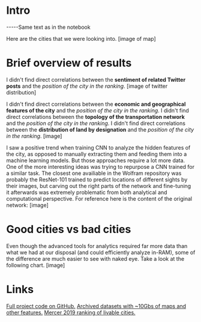 # Intro

-----Same text as in the notebook


Here are the cities that we were looking into.
[image of map]


# Brief overview of results

I didn't find direct correlations between the **sentiment of related Twitter posts** and the *position of the city in the ranking*.
[image of twitter distribution]

I didn't find direct correlations between the **economic and geographical features of the city** and the *position of the city in the ranking*.
I didn't find direct correlations between the **topology of the transportation network** and the *position of the city in the ranking*.
I didn't find direct correlations between the **distribution of land by designation** and the *position of the city in the ranking*.
[image]


I saw a positive trend when training CNN to analyze the hidden features of the city, as opposed to manually extracting them and feeding them into a machine learning models. But those approaches require a lot more data. One of the more interesting ideas was trying to repurpose a CNN trained for a similar task. The closest one availiable in the Wolfram repository was probably the ResNet-101 trained to predict locations of different sights by their images, but carving out the right parts of the network and fine-tuning it afterwards was extremely problematic from both analytical and computational perspective. For reference here is the content of the original network:
[image]


# Good cities vs bad cities

Even though the advanced tools for analytics required far more data than what we had at our disposal (and could efficiently analyze in-RAM), some of the difference are much easier to see with naked eye. Take a look at the following chart.
[image]


# Links

[Full project code on GitHub.](https://www.github.com/ashvardanian/WolframSummer19)
[Archived datasets with ~10Gbs of maps and other features.](https://www.google.com)
[Mercer 2019 ranking of livable cities.](https://www.google.com)